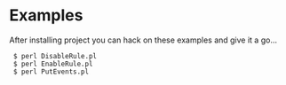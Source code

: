 # Examples

After installing project you can hack on these examples and give it a
go...

```
 $ perl DisableRule.pl
 $ perl EnableRule.pl
 $ perl PutEvents.pl
```
